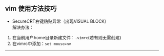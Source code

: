 vim 使用方法技巧
-----------------
* SecureCRT右键粘贴异常（出现VISUAL BLOCK）<br>
解决办法：
1. 在当前用户home目录新建文件：`.vimrc`(若有则无需创建)<br>
2. 在vimrc中添加：`set mouse=nv`<br>

-----------------------------------------------------------

